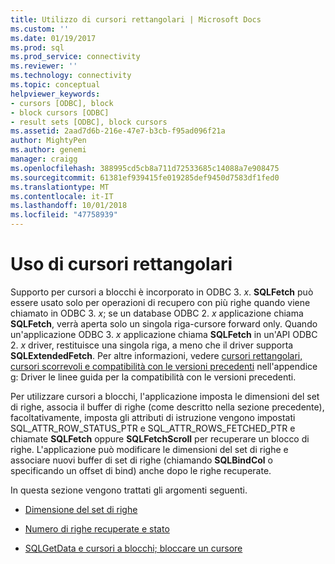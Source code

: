 ```yaml
---
title: Utilizzo di cursori rettangolari | Microsoft Docs
ms.custom: ''
ms.date: 01/19/2017
ms.prod: sql
ms.prod_service: connectivity
ms.reviewer: ''
ms.technology: connectivity
ms.topic: conceptual
helpviewer_keywords:
- cursors [ODBC], block
- block cursors [ODBC]
- result sets [ODBC], block cursors
ms.assetid: 2aad7d6b-216e-47e7-b3cb-f95ad096f21a
author: MightyPen
ms.author: genemi
manager: craigg
ms.openlocfilehash: 388995cd5cb8a711d72533685c14088a7e908475
ms.sourcegitcommit: 61381ef939415fe019285def9450d7583df1fed0
ms.translationtype: MT
ms.contentlocale: it-IT
ms.lasthandoff: 10/01/2018
ms.locfileid: "47758939"
---
```

# <a name="using-block-cursors"></a>Uso di cursori rettangolari
Supporto per cursori a blocchi è incorporato in ODBC 3. *x*. **SQLFetch** può essere usato solo per operazioni di recupero con più righe quando viene chiamato in ODBC 3. *x*; se un database ODBC 2. *x* applicazione chiama **SQLFetch**, verrà aperta solo un singola riga-cursore forward only. Quando un'applicazione ODBC 3. *x* applicazione chiama **SQLFetch** in un'API ODBC 2. *x* driver, restituisce una singola riga, a meno che il driver supporta **SQLExtendedFetch**. Per altre informazioni, vedere [cursori rettangolari, cursori scorrevoli e compatibilità con le versioni precedenti](../../../odbc/reference/appendixes/block-cursors-scrollable-cursors-and-backward-compatibility.md) nell'appendice g: Driver le linee guida per la compatibilità con le versioni precedenti.  
  
 Per utilizzare cursori a blocchi, l'applicazione imposta le dimensioni del set di righe, associa il buffer di righe (come descritto nella sezione precedente), facoltativamente, imposta gli attributi di istruzione vengono impostati SQL_ATTR_ROW_STATUS_PTR e SQL_ATTR_ROWS_FETCHED_PTR e chiamate **SQLFetch**  oppure **SQLFetchScroll** per recuperare un blocco di righe. L'applicazione può modificare le dimensioni del set di righe e associare nuovi buffer di set di righe (chiamando **SQLBindCol** o specificando un offset di bind) anche dopo le righe recuperate.  
  
 In questa sezione vengono trattati gli argomenti seguenti.  
  
-   [Dimensione del set di righe](../../../odbc/reference/develop-app/rowset-size.md)  
  
-   [Numero di righe recuperate e stato](../../../odbc/reference/develop-app/number-of-rows-fetched-and-status.md)  
  
-   [SQLGetData e cursori a blocchi; bloccare un cursore](../../../odbc/reference/develop-app/sqlgetdata-and-block-cursors.md)
